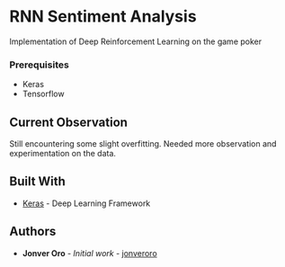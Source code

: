 # RNN Sentiment Analysis

Implementation of Deep Reinforcement Learning on the game poker

### Prerequisites

* Keras
* Tensorflow


## Current Observation

Still encountering some slight overfitting. Needed more observation and experimentation on the data.

## Built With

* [Keras](https://github.com/keras-team/keras) - Deep Learning Framework 

## Authors

* **Jonver Oro** - *Initial work* - [jonveroro](https://github.com/jonveroro)

